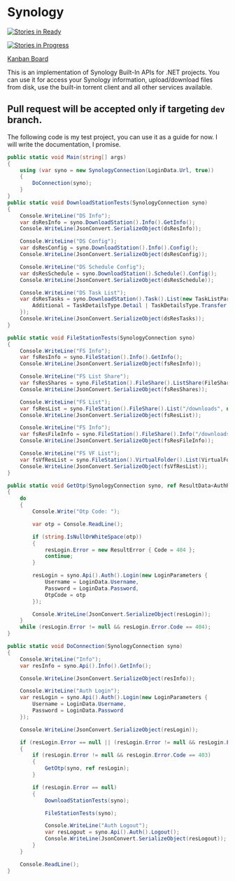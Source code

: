 # Synology #

[![Stories in Ready](https://badge.waffle.io/DotNetDevs/Synology.png?label=ready&title=Ready)](http://waffle.io/DotNetDevs/Synology)

[![Stories in Progress](https://badge.waffle.io/DotNetDevs/Synology.svg?label=in%20progress&title=In%20Progress)](http://waffle.io/DotNetDevs/Synology)

[Kanban Board](https://zube.io/boards/46553751/kanban)

This is an implementation of Synology Built-In APIs for .NET projects.
You can use it for access your Synology information, upload/download files from disk, use the built-in torrent client and all other services available.

## Pull request will be accepted only if targeting `dev` branch. ##

The following code is my test project, you can use it as a guide for now. I will write the documentation, I promise.

```csharp
public static void Main(string[] args)
{
	using (var syno = new SynologyConnection(LoginData.Url, true))
	{
		DoConnection(syno);
	}
}
public static void DownloadStationTests(SynologyConnection syno)
{
	Console.WriteLine("DS Info");
	var dsResInfo = syno.DownloadStation().Info().GetInfo();
	Console.WriteLine(JsonConvert.SerializeObject(dsResInfo));

	Console.WriteLine("DS Config");
	var dsResConfig = syno.DownloadStation().Info().Config();
	Console.WriteLine(JsonConvert.SerializeObject(dsResConfig));

	Console.WriteLine("DS Schedule Config");
	var dsResSchedule = syno.DownloadStation().Schedule().Config();
	Console.WriteLine(JsonConvert.SerializeObject(dsResSchedule));

	Console.WriteLine("DS Task List");
	var dsResTasks = syno.DownloadStation().Task().List(new TaskListParameters {
		Additional = TaskDetailsType.Detail | TaskDetailsType.Transfer | TaskDetailsType.File | TaskDetailsType.Tracker | TaskDetailsType.Peer	
	});
	Console.WriteLine(JsonConvert.SerializeObject(dsResTasks));
}

public static void FileStationTests(SynologyConnection syno)
{
	Console.WriteLine("FS Info");
	var fsResInfo = syno.FileStation().Info().GetInfo();
	Console.WriteLine(JsonConvert.SerializeObject(fsResInfo));

	Console.WriteLine("FS List Share");
	var fsResShares = syno.FileStation().FileShare().ListShare(FileShareDetailsType.RealPath | FileShareDetailsType.Size | FileShareDetailsType.Owner | FileShareDetailsType.Time | FileShareDetailsType.Perm | FileShareDetailsType.VolumeStatus | FileShareDetailsType.MountPointType);
	Console.WriteLine(JsonConvert.SerializeObject(fsResShares));

	Console.WriteLine("FS List");
	var fsResList = syno.FileStation().FileShare().List("/downloads", null, FileType.All, null, FileDetailsType.RealPath | FileDetailsType.Size | FileDetailsType.Owner | FileDetailsType.Time | FileDetailsType.Perm | FileDetailsType.Type | FileDetailsType.MountPointType);
	Console.WriteLine(JsonConvert.SerializeObject(fsResList));

	Console.WriteLine("FS Info");
	var fsResFileInfo = syno.FileStation().FileShare().Info("/downloads/.apdisk", FileDetailsType.RealPath | FileDetailsType.Size | FileDetailsType.Owner | FileDetailsType.Time | FileDetailsType.Perm | FileDetailsType.Type | FileDetailsType.MountPointType);
	Console.WriteLine(JsonConvert.SerializeObject(fsResFileInfo));

	Console.WriteLine("FS VF List");
	var fsVfResList = syno.FileStation().VirtualFolder().List(VirtualFolderDetailsType.RealPath | VirtualFolderDetailsType.Owner | VirtualFolderDetailsType.Time | VirtualFolderDetailsType.Perm | VirtualFolderDetailsType.MountPointType | VirtualFolderDetailsType.VolumeStatus);
	Console.WriteLine(JsonConvert.SerializeObject(fsVfResList));
}

public static void GetOtp(SynologyConnection syno, ref ResultData<AuthResult> resLogin)
{
	do
	{
		Console.Write("Otp Code: ");

		var otp = Console.ReadLine();

		if (string.IsNullOrWhiteSpace(otp))
		{
			resLogin.Error = new ResultError { Code = 404 };
			continue;
		}

		resLogin = syno.Api().Auth().Login(new LoginParameters {
			Username = LoginData.Username,
			Password = LoginData.Password,
			OtpCode = otp
		});

		Console.WriteLine(JsonConvert.SerializeObject(resLogin));
	}
	while (resLogin.Error != null && resLogin.Error.Code == 404);
}

public static void DoConnection(SynologyConnection syno)
{
	Console.WriteLine("Info");
	var resInfo = syno.Api().Info().GetInfo();

	Console.WriteLine(JsonConvert.SerializeObject(resInfo));

	Console.WriteLine("Auth Login");
	var resLogin = syno.Api().Auth().Login(new LoginParameters {
		Username = LoginData.Username,
		Password = LoginData.Password
	});

	Console.WriteLine(JsonConvert.SerializeObject(resLogin));

	if (resLogin.Error == null || (resLogin.Error != null && resLogin.Error.Code == 403))
	{
		if (resLogin.Error != null && resLogin.Error.Code == 403)
		{
			GetOtp(syno, ref resLogin);
		}

		if (resLogin.Error == null)
		{
			DownloadStationTests(syno);

			FileStationTests(syno);

			Console.WriteLine("Auth Logout");
			var resLogout = syno.Api().Auth().Logout();
			Console.WriteLine(JsonConvert.SerializeObject(resLogout));
		}
	}

	Console.ReadLine();
}
```
